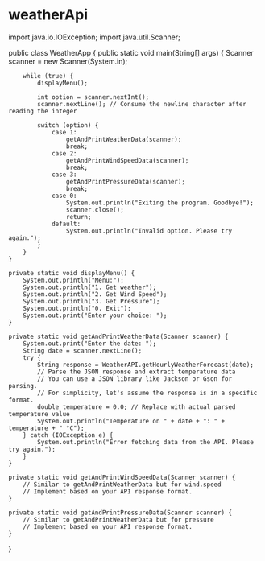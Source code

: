 # weatherApi
import java.io.IOException;
import java.util.Scanner;

public class WeatherApp {
    public static void main(String[] args) {
        Scanner scanner = new Scanner(System.in);

        while (true) {
            displayMenu();

            int option = scanner.nextInt();
            scanner.nextLine(); // Consume the newline character after reading the integer

            switch (option) {
                case 1:
                    getAndPrintWeatherData(scanner);
                    break;
                case 2:
                    getAndPrintWindSpeedData(scanner);
                    break;
                case 3:
                    getAndPrintPressureData(scanner);
                    break;
                case 0:
                    System.out.println("Exiting the program. Goodbye!");
                    scanner.close();
                    return;
                default:
                    System.out.println("Invalid option. Please try again.");
            }
        }
    }

    private static void displayMenu() {
        System.out.println("Menu:");
        System.out.println("1. Get weather");
        System.out.println("2. Get Wind Speed");
        System.out.println("3. Get Pressure");
        System.out.println("0. Exit");
        System.out.print("Enter your choice: ");
    }

    private static void getAndPrintWeatherData(Scanner scanner) {
        System.out.print("Enter the date: ");
        String date = scanner.nextLine();
        try {
            String response = WeatherAPI.getHourlyWeatherForecast(date);
            // Parse the JSON response and extract temperature data
            // You can use a JSON library like Jackson or Gson for parsing.
            // For simplicity, let's assume the response is in a specific format.
            double temperature = 0.0; // Replace with actual parsed temperature value
            System.out.println("Temperature on " + date + ": " + temperature + " °C");
        } catch (IOException e) {
            System.out.println("Error fetching data from the API. Please try again.");
        }
    }

    private static void getAndPrintWindSpeedData(Scanner scanner) {
        // Similar to getAndPrintWeatherData but for wind.speed
        // Implement based on your API response format.
    }

    private static void getAndPrintPressureData(Scanner scanner) {
        // Similar to getAndPrintWeatherData but for pressure
        // Implement based on your API response format.
    }
}

